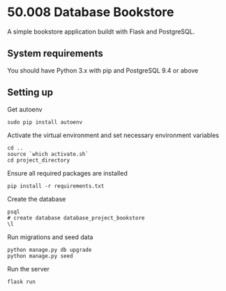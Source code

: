 # 50.008 Database Bookstore

A simple bookstore application buildt with Flask and PostgreSQL.

## System requirements

You should have Python 3.x with pip and PostgreSQL 9.4 or above

## Setting up

Get autoenv

```
sudo pip install autoenv
```

Activate the virtual environment and set necessary environment variables

```
cd ..
source `which activate.sh`
cd project_directory
```

Ensure all required packages are installed

```
pip install -r requirements.txt
```

Create the database

```
psql
# create database database_project_bookstore
\l
```

Run migrations and seed data

```
python manage.py db upgrade
python manage.py seed
```

Run the server

```
flask run
```
